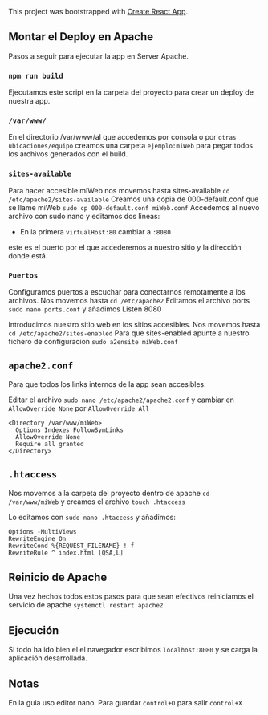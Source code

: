 This project was bootstrapped with [Create React App](https://github.com/facebook/create-react-app).

## Montar el Deploy en Apache

Pasos a seguir para ejecutar la app en Server Apache.

### `npm run build`

Ejecutamos este script en la carpeta del proyecto para crear un deploy de nuestra app.

### `/var/www/`

En el directorio /var/www/al que accedemos por consola o por `otras ubicaciones/equipo` creamos una carpeta `ejemplo:miWeb` para pegar todos los archivos generados con el build.

### `sites-available`

Para hacer accesible miWeb nos movemos hasta sites-available
`cd /etc/apache2/sites-available`
Creamos una copia de 000-default.conf que se llame miWeb
`sudo cp 000-default.conf miWeb.conf`
Accedemos al nuevo archivo con sudo nano y editamos dos lineas:

- En la primera `virtualHost:80` cambiar a `:8080`

este es el puerto por el que accederemos a nuestro sitio y la dirección donde está.

### `Puertos`

Configuramos puertos a escuchar para conectarnos remotamente a los archivos.
Nos movemos hasta `cd /etc/apache2`
Editamos el archivo ports `sudo nano ports.conf` y añadimos Listen 8080

Introducimos nuestro sitio web en los sitios accesibles.
Nos movemos hasta `cd /etc/apache2/sites-enabled`
Para que sites-enabled apunte a nuestro fichero de configuracion
`sudo a2ensite miWeb.conf`

## `apache2.conf`

Para que todos los links internos de la app sean accesibles.

Editar el archivo `sudo nano /etc/apache2/apache2.conf`
y cambiar en `AllowOverride None` por `AllowOverride All`

```console
<Directory /var/www/miWeb>
  Options Indexes FollowSymLinks
  AllowOverride None
  Require all granted
</Directory>
```

## `.htaccess`

Nos movemos a la carpeta del proyecto dentro de apache `cd /var/www/miWeb` y creamos el archivo `touch .htaccess`

Lo editamos con `sudo nano .htaccess` y añadimos:

```console
Options -MultiViews
RewriteEngine On
RewriteCond %{REQUEST_FILENAME} !-f
RewriteRule ^ index.html [QSA,L]
```

## Reinicio de Apache

Una vez hechos todos estos pasos para que sean efectivos reiniciamos
el servicio de apache `systemctl restart apache2`

## Ejecución

Si todo ha ido bien el el navegador escribimos `localhost:8080` y se carga la aplicación desarrollada.

## Notas

En la guia uso editor nano. Para guardar `control+O` para salir `control+X`
